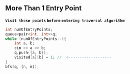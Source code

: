 ## More Than 1 Entry Point
**`Visit those points` `before` `entering traversal algorithm`**
```cpp
int numOfEntryPoints;
queue<pair<int, int>>q;
while (numOfEntryPoints--){
    int a, b;
    cin >> a >> b;
    q.push({a, b});
    visited[a][b] = 1; //  <-------------------
}
bfs(q, {n, m});
```
